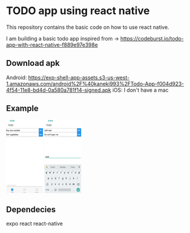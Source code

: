 # TODO app using react native

This repository contains the  basic code on how to use react native.

I am building a basic todo app inspired from -> https://codeburst.io/todo-app-with-react-native-f889e97e398e
## Download apk
Android: https://exp-shell-app-assets.s3-us-west-1.amazonaws.com/android%2F%40kaneki993%2FTodo-App-f004d923-4f54-11e8-bd4d-0a580a781f14-signed.apk
iOS: I don't have a mac

## Example 
<img src="./assets/images/screenshot1.png" width="100" height="200" />

<img src="./assets/images/screenshot3.png" width="100" height="200" />


## Dependecies
expo 
react
react-native 